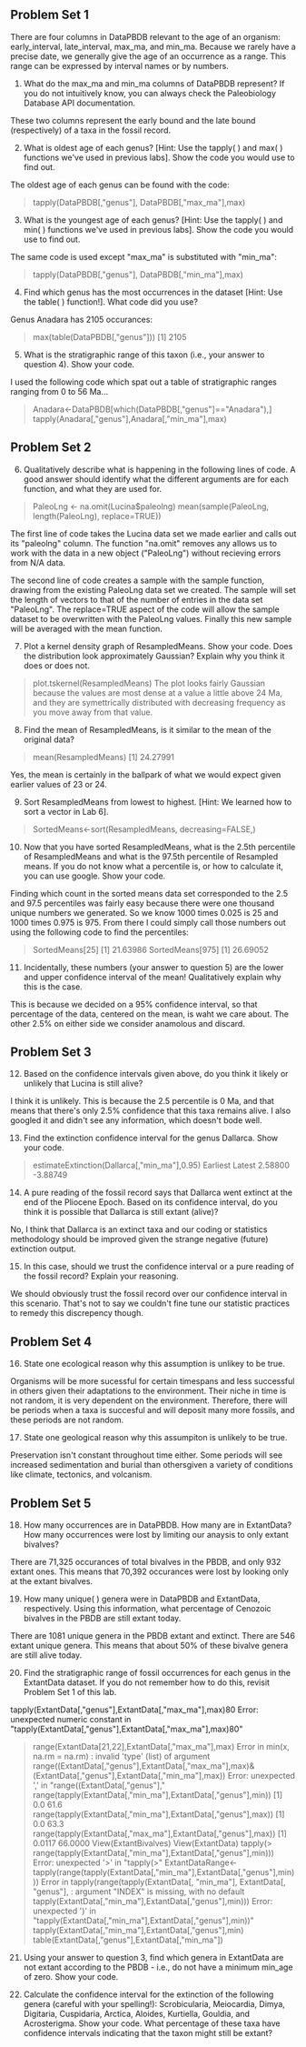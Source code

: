 ## Problem Set 1

There are four columns in DataPBDB relevant to the age of an organism: early_interval, late_interval, max_ma, and min_ma. Because we rarely have a precise date, we generally give the age of an occurrence as a range. This range can be expressed by interval names or by numbers.

1. What do the max_ma and min_ma columns of DataPBDB represent? If you do not intuitively know, you can always check the Paleobiology Database API documentation.

These two columns represent the early bound and the late bound (respectively) of a taxa in the fossil record.

2. What is oldest age of each genus? [Hint: Use the tapply( ) and max( ) functions we've used in previous labs]. Show the code you would use to find out.

The oldest age of each genus can be found with the code:
>tapply(DataPBDB[,"genus"], DataPBDB[,"max_ma"],max)

3. What is the youngest age of each genus? [Hint: Use the tapply( ) and min( ) functions we've used in previous labs]. Show the code you would use to find out.

The same code is used except "max_ma" is substituted with "min_ma":
> tapply(DataPBDB[,"genus"], DataPBDB[,"min_ma"],max)

4. Find which genus has the most occurrences in the dataset [Hint: Use the table( ) function!]. What code did you use?

Genus Anadara has 2105 occurances:
>max(table(DataPBDB[,"genus"]))
[1] 2105

5. What is the stratigraphic range of this taxon (i.e., your answer to question 4). Show your code.

I used the following code which spat out a table of stratigraphic ranges ranging from 0 to 56 Ma...

> Anadara<-DataPBDB[which(DataPBDB[,"genus"]=="Anadara"),]
> tapply(Anadara[,"genus"],Anadara[,"min_ma"],max)


## Problem Set 2

6. Qualitatively describe what is happening in the following lines of code. A good answer should identify what the different arguments are for each function, and what they are used for.
> PaleoLng <- na.omit(Lucina$paleolng)
> mean(sample(PaleoLng, length(PaleoLng), replace=TRUE))

The first line of code takes the Lucina data set we made earlier and calls out its "paleolng" column. The function "na.omit" removes any allows us to work with the data in a new object ("PaleoLng") without recieving errors from N/A data. 

The second line of code creates a sample with the sample function, drawing from the existing PaleoLng data set we created. The sample will set the length of vectors to that of the number of entries in the data set "PaleoLng". The replace=TRUE aspect of the code will allow the sample dataset to be overwritten with the PaleoLng values. Finally this new sample will be averaged with the mean function. 

7. Plot a kernel density graph of ResampledMeans. Show your code. Does the distribution look approximately Gaussian? Explain why you think it does or does not.

 >plot.tskernel(ResampledMeans)
 The plot looks fairly Gaussian because the values are most dense at a value a little above 24 Ma, and they are symettrically distributed with decreasing frequency as you move away from that value. 

8. Find the mean of ResampledMeans, is it similar to the mean of the original data?

> mean(ResampledMeans)
[1] 24.27991

Yes, the mean is certainly in the ballpark of what we would expect given earlier values of 23 or 24.

9. Sort ResampledMeans from lowest to highest. [Hint: We learned how to sort a vector in Lab 6].

> SortedMeans<-sort(ResampledMeans, decreasing=FALSE,)

10. Now that you have sorted ResampledMeans, what is the 2.5th percentile of ResampledMeans and what is the 97.5th percentile of Resampled means. If you do not know what a percentile is, or how to calculate it, you can use google. Show your code.

Finding which count in the sorted means data set corresponded to the 2.5 and 97.5 percentiles was fairly easy because there were one thousand unique numbers we generated. So we know 1000 times 0.025 is 25 and 1000 times 0.975 is 975. From there I could simply call those numbers out using the following code to find the percentiles:
> SortedMeans[25]
[1] 21.63986
> SortedMeans[975]
[1] 26.69052

11. Incidentally, these numbers (your answer to question 5) are the lower and upper confidence interval of the mean! Qualitatively explain why this is the case.

This is because we decided on a 95% confidence interval, so that percentage of the data, centered on the mean, is waht we care about. The other 2.5% on either side we consider anamolous and discard. 

## Problem Set 3

12. Based on the confidence intervals given above, do you think it likely or unlikely that Lucina is still alive?

I think it is unlikely. This is because the 2.5 percentile is 0 Ma, and that means that there's only 2.5% confidence that this taxa remains alive. I also googled it and didn't see any information, which doesn't bode well. 

13. Find the extinction confidence interval for the genus Dallarca. Show your code.

> estimateExtinction(Dallarca[,"min_ma"],0.95)
Earliest   Latest 
 2.58800 -3.88749 

14. A pure reading of the fossil record says that Dallarca went extinct at the end of the Pliocene Epoch. Based on its confidence interval, do you think it is possible that Dallarca is still extant (alive)?

No, I think that Dallarca is an extinct taxa and our coding or statistics methodology should be improved given the strange negative (future) extinction output. 

15. In this case, should we trust the confidence interval or a pure reading of the fossil record? Explain your reasoning.

We should obviously trust the fossil record over our confidence interval in this scenario. That's not to say we couldn't fine tune our statistic practices to remedy this discrepency though. 

## Problem Set 4

16. State one ecological reason why this assumption is unlikey to be true.

Organisms will be more sucessful for certain timespans and less successful in others given their adaptations to the environment. Their niche in time is not random, it is very dependent on the environment. Therefore, there will be periods when a taxa is succesful and will deposit many more fossils, and these periods are not random. 

17. State one geological reason why this assumpiton is unlikely to be true.

Preservation isn't constant throughout time either. Some periods will see increased sedimentation and burial than othersgiven a variety of conditions like climate, tectonics, and volcanism. 

## Problem Set 5

18. How many occurrences are in DataPBDB. How many are in ExtantData? How many occurrences were lost by limiting our anaysis to only extant bivalves?

There are 71,325 occurances of total bivalves in the PBDB, and only 932 extant ones. This means that 70,392 occurances were lost by looking only at the extant bivalves. 

19. How many unique( ) genera were in DataPBDB and ExtantData, respectively. Using this information, what percentage of Cenozoic bivalves in the PBDB are still extant today.

There are 1081 unique genera in the PBDB extant and extinct. There are 546 extant unique genera. This means that about 50% of these bivalve genera are still alive today. 

20. Find the stratigraphic range of fossil occurrences for each genus in the ExtantData dataset. If you do not remember how to do this, revisit Problem Set 1 of this lab.

tapply(ExtantData[,"genus"],ExtantData[,"max_ma"],max)80
Error: unexpected numeric constant in "tapply(ExtantData[,"genus"],ExtantData[,"max_ma"],max)80"
> range(ExtantData[21,22],ExtantData[,"max_ma"],max)
Error in min(x, na.rm = na.rm) : invalid 'type' (list) of argument
> range((ExtantData[,"genus"],ExtantData[,"max_ma"],max)&(ExtantData[,"genus"],ExtantData[,"min_ma"],max))
Error: unexpected ',' in "range((ExtantData[,"genus"],"
> range(tapply(ExtantData[,"min_ma"],ExtantData[,"genus"],min))
[1]  0.0 61.6
> range(tapply(ExtantData[,"min_ma"],ExtantData[,"genus"],max))
[1]  0.0 63.3
> range(tapply(ExtantData[,"max_ma"],ExtantData[,"genus"],max))
[1]  0.0117 66.0000
> View(ExtantBivalves)
> View(ExtantData)
> tapply(> range(tapply(ExtantData[,"min_ma"],ExtantData[,"genus"],min)))
Error: unexpected '>' in "tapply(>"
> ExtantDataRange<-tapply(range(tapply(ExtantData[,"min_ma"],ExtantData[,"genus"],min)))
Error in tapply(range(tapply(ExtantData[, "min_ma"], ExtantData[, "genus"],  : 
  argument "INDEX" is missing, with no default
> tapply(ExtantData[,"min_ma"],ExtantData[,"genus"],min)))
Error: unexpected ')' in "tapply(ExtantData[,"min_ma"],ExtantData[,"genus"],min))"
> tapply(ExtantData[,"min_ma"],ExtantData[,"genus"],min)
> table(ExtantData[,"genus"],ExtantData[,"min_ma"])

21. Using your answer to question 3, find which genera in ExtantData are not extant according to the PBDB - i.e., do not have a minimum min_age of zero. Show your code.

22. Calculate the confidence interval for the extinction of the following genera (careful with your spelling!): Scrobicularia, Meiocardia, Dimya, Digitaria, Cuspidaria, Arctica, Aloides, Kurtiella, Gouldia, and Acrosterigma. Show your code. What percentage of these taxa have confidence intervals indicating that the taxon might still be extant?
